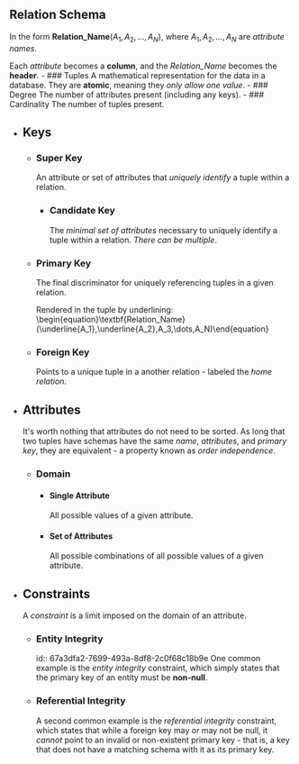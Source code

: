 ##  Relation Schema
In the form **Relation_Name**($A_1,A_2,\dots,A_N$), where $A_1, A_2, \dots, A_N$ are *attribute names*.

Each *attribute* becomes a **column**, and the *Relation_Name* becomes the **header**.
	- ### Tuples
	  A mathematical representation for the data in a database. They are **atomic**, meaning they *only allow one value*.
	- ### Degree
	  The number of attributes present (including any keys).
	- ### Cardinality
	  The number of tuples present.
- ## Keys
	- ### Super Key
	  An attribute or set of attributes that *uniquely identify* a tuple within a relation.
		- ### Candidate Key
		  The *minimal set of attributes* necessary to uniquely identify a tuple within a relation. *There can be multiple*.
	- ### Primary Key
	  The final discriminator for uniquely referencing tuples in a given relation.
	  
	  Rendered in the tuple by underlining:
	  \begin{equation}\textbf{Relation\_Name}(\underline{A_1},\underline{A_2},A_3,\dots,A_N)\end{equation}
	- ### Foreign Key
	  Points to a unique tuple in a another relation - labeled the *home relation*.
- ## Attributes
  It's worth nothing that attributes do not need to be sorted. As long that two tuples have schemas have the same *name*, *attributes*, and *primary key*, they are equivalent - a property known as *order independence*.
	- ### Domain
		- #### Single Attribute
		  All possible values of a given attribute.
		- #### Set of Attributes
		  All possible combinations of all possible values of a given attribute.
- ## Constraints
  A *constraint* is a limit imposed on the domain of an attribute.
	- ### Entity Integrity
	  id:: 67a3dfa2-7699-493a-8df8-2c0f68c18b9e
	  One common example is the *entity integrity* constraint, which simply states that the primary key of an entity must be **non-null**.
	- ### Referential Integrity
	  A second common example is the *referential integrity* constraint, which states that while a foreign key may or may not be null, it *cannot* point to an invalid or non-existent primary key - that is, a key that does not have a matching schema with it as its primary key.